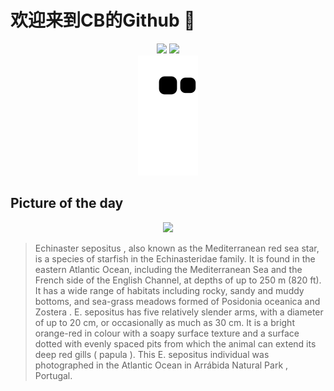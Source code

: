
# 欢迎来到CB的Github 👋

<div align="center">
  <img height="137px" src="https://github-readme-stats.vercel.app/api?username=SuperCB&show_icons=true&theme=radical" />
  <img height="137px" src="https://github-readme-stats.vercel.app/api/top-langs/?username=SuperCB&hide_title=true&hide_border=true&layout=compact&langs_count=6&text_color=000&icon_color=fff" />
</div>


<div align="center">
    <img src="./contribution-snake/github-contribution-grid-snake.svg" />
</div>



## Picture of the day
<div align="center">
  <img width=400px src="https://upload.wikimedia.org/wikipedia/commons/thumb/c/c1/Estrella_roja_del_Mediterr%C3%A1neo_%28Echinaster_sepositus%29%2C_Parque_natural_de_la_Arr%C3%A1bida%2C_Portugal%2C_2020-07-31%2C_DD_79.jpg/600px-Estrella_roja_del_Mediterr%C3%A1neo_%28Echinaster_sepositus%29%2C_Parque_natural_de_la_Arr%C3%A1bida%2C_Portugal%2C_2020-07-31%2C_DD_79.jpg" />
</div>

>Echinaster sepositus , also known as the Mediterranean red sea star, is a species of  starfish  in the  Echinasteridae  family. It is found in the eastern Atlantic Ocean, including the Mediterranean Sea and the French side of the English Channel, at depths of up to 250 m (820 ft). It has a wide range of habitats including rocky, sandy and muddy bottoms, and sea-grass meadows formed of  Posidonia oceanica  and  Zostera .  E. sepositus  has five relatively slender arms, with a diameter of up to 20 cm, or occasionally as much as 30 cm. It is a bright orange-red in colour with a soapy surface texture and a surface dotted with evenly spaced pits from which the animal can extend its deep red gills ( papula ). This  E. sepositus  individual was photographed in the Atlantic Ocean in  Arrábida Natural Park , Portugal.


